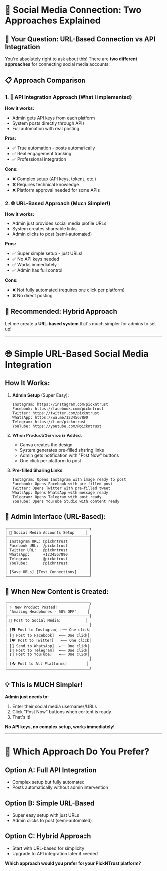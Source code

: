 # 🔗 Social Media Connection: Two Approaches Explained

## 🤔 Your Question: URL-Based Connection vs API Integration

You're absolutely right to ask about this! There are **two different approaches** for connecting social media accounts:

## 📋 Approach Comparison

### 1. 🔧 **API Integration Approach** (What I implemented)
**How it works:**
- Admin gets API keys from each platform
- System posts directly through APIs
- Full automation with real posting

**Pros:**
- ✅ True automation - posts automatically
- ✅ Real engagement tracking
- ✅ Professional integration

**Cons:**
- ❌ Complex setup (API keys, tokens, etc.)
- ❌ Requires technical knowledge
- ❌ Platform approval needed for some APIs

### 2. 🌐 **URL-Based Approach** (Much Simpler!)
**How it works:**
- Admin just provides social media profile URLs
- System creates shareable links
- Admin clicks to post (semi-automated)

**Pros:**
- ✅ Super simple setup - just URLs!
- ✅ No API keys needed
- ✅ Works immediately
- ✅ Admin has full control

**Cons:**
- ❌ Not fully automated (requires one click per platform)
- ❌ No direct posting

## 🎯 **Recommended: Hybrid Approach**

Let me create a **URL-based system** that's much simpler for admins to set up!

---

# 🌐 Simple URL-Based Social Media Integration

## How It Works:

1. **Admin Setup** (Super Easy):
   ```
   Instagram: https://instagram.com/pickntrust
   Facebook: https://facebook.com/pickntrust
   Twitter: https://twitter.com/pickntrust
   WhatsApp: https://wa.me/1234567890
   Telegram: https://t.me/pickntrust
   YouTube: https://youtube.com/@pickntrust
   ```

2. **When Product/Service is Added**:
   - Canva creates the design
   - System generates pre-filled sharing links
   - Admin gets notification with "Post Now" buttons
   - One click per platform to post

3. **Pre-filled Sharing Links**:
   ```
   Instagram: Opens Instagram with image ready to post
   Facebook: Opens Facebook with pre-filled post
   Twitter: Opens Twitter with pre-filled tweet
   WhatsApp: Opens WhatsApp with message ready
   Telegram: Opens Telegram with post ready
   YouTube: Opens YouTube Studio with content ready
   ```

## 🎨 Admin Interface (URL-Based):

```
┌─────────────────────────────────────┐
│ 🎨 Social Media Accounts Setup     │
├─────────────────────────────────────┤
│ Instagram URL: @pickntrust          │
│ Facebook URL:  /pickntrust          │
│ Twitter URL:   @pickntrust          │
│ WhatsApp:      +1234567890          │
│ Telegram:      @pickntrust          │
│ YouTube:       @pickntrust          │
│                                     │
│ [Save URLs] [Test Connections]      │
└─────────────────────────────────────┘
```

## 🚀 When New Content is Created:

```
┌─────────────────────────────────────┐
│ ✨ New Product Posted!              │
│ "Amazing Headphones - 50% OFF"     │
├─────────────────────────────────────┤
│ 📱 Post to Social Media:           │
│                                     │
│ [📷 Post to Instagram] ←── One click│
│ [📘 Post to Facebook]  ←── One click│
│ [🐦 Post to Twitter]   ←── One click│
│ [💬 Send to WhatsApp]  ←── One click│
│ [📱 Post to Telegram]  ←── One click│
│ [🎥 Post to YouTube]   ←── One click│
│                                     │
│ [📤 Post to All Platforms]         │
└─────────────────────────────────────┘
```

## 💡 **This is MUCH Simpler!**

**Admin just needs to:**
1. Enter their social media usernames/URLs
2. Click "Post Now" buttons when content is ready
3. That's it!

**No API keys, no complex setup, works immediately!**

---

# 🔄 Which Approach Do You Prefer?

## Option A: **Full API Integration** 
- Complex setup but fully automated
- Posts automatically without admin intervention

## Option B: **Simple URL-Based** 
- Super easy setup with just URLs
- Admin clicks to post (semi-automated)

## Option C: **Hybrid Approach**
- Start with URL-based for simplicity
- Upgrade to API integration later if needed

**Which approach would you prefer for your PickNTrust platform?**
